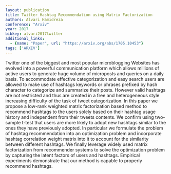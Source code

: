 ```yaml
---
layout: publication
title: Twitter Hashtag Recommendation using Matrix Factorization
authors: Alvari Hamidreza
conference: "Arxiv"
year: 2017
bibkey: alvari2017twitter
additional_links:
  - {name: "Paper", url: "https://arxiv.org/abs/1705.10453"}
tags: ['ARXIV']
---
```

Twitter one of the biggest and most popular microblogging Websites has evolved into a powerful communication platform which allows millions of active users to generate huge volume of microposts and queries on a daily basis. To accommodate effective categorization and easy search users are allowed to make use of hashtags keywords or phrases prefixed by hash character to categorize and summarize their posts. However valid hashtags are not restricted and thus are created in a free and heterogeneous style increasing difficulty of the task of tweet categorization. In this paper we propose a low-rank weighted matrix factorization based method to recommend hashtags to the users solely based on their hashtag usage history and independent from their tweets contents. We confirm using two-sample t-test that users are more likely to adopt new hashtags similar to the ones they have previously adopted. In particular we formulate the problem of hashtag recommendation into an optimization problem and incorporate hashtag correlation weight matrix into it to account for the similarity between different hashtags. We finally leverage widely used matrix factorization from recommender systems to solve the optimization problem by capturing the latent factors of users and hashtags. Empirical experiments demonstrate that our method is capable to properly recommend hashtags.
